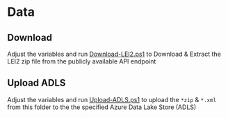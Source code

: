 ﻿# Data

## Download

Adjust the variables and run [Download-LEI2.ps1](Download-LEI2.ps1) to Download & Extract the LEI2 zip file from the publicly available API endpoint

## Upload ADLS

Adjust the variables and run [Upload-ADLS.ps1](Upload-ADLS.ps1) to upload the `*zip` & `*.xml` from this folder to the the specified Azure Data Lake Store (ADLS)